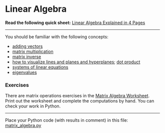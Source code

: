 # Linear Algebra

**Read the following quick sheet:**
[  Linear Algebra Explained in 4 Pages](math/linear_algebra_in_4pages.pdf)

---

You should be familiar with the following concepts:
* [adding vectors](https://www.youtube.com/watch?v=8QihetGj3pg)
* [matrix multiplication](https://www.youtube.com/watch?v=aKhhYguY0DQ)
* [matrix inverse](https://www.youtube.com/watch?v=iUQR0enP7RQ)
* [how to visualize lines and planes and hyperplanes](https://www.youtube.com/watch?v=UJxgcVaNTqY); [dot product](https://www.youtube.com/watch?v=WNuIhXo39_k)
* [systems of linear equations](https://www.youtube.com/watch?v=vA-55wZtLeE)
* [eigenvalues](https://www.youtube.com/watch?v=PhfbEr2btGQ)

### Exercises  

There are matrix operations exercises in the [Matrix Algebra Worksheet](math/matrix_algebra_worksheet.pdf).  Print out the worksheet and complete the computations by hand.  You can check your work in Python.

---

Place your Python code (with results in comment) in this file: [matrix_algebra.py](math/matrix_algebra.py)



